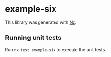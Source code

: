 # example-six

This library was generated with [Nx](https://nx.dev).

## Running unit tests

Run `nx test example-six` to execute the unit tests.
